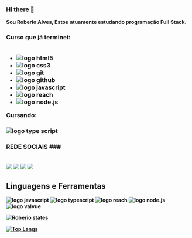 ### Hi there 👋

<strong>Sou Roberio Alves, Estou atuamente estudando programação Full Stack.<strong/> 

<h3>Curso que já terminei:  <br> <br>

- <img src="https://img.shields.io/badge/HTML5-E34F26?style=for-the-badge&logo=html5&logoColor=white" alt="logo html5"/>
- <img src="https://img.shields.io/badge/CSS3-1572B6?style=for-the-badge&logo=css3&logoColor=white" alt="logo css3"/>
- <img src="https://img.shields.io/badge/GIT-E44C30?style=for-the-badge&logo=git&logoColor=white" alt="logo git"/>
- <img src="https://img.shields.io/badge/GitHub-100000?style=for-the-badge&logo=github&logoColor=white" alt="logo github"/>
- <img src="https://img.shields.io/badge/JavaScript-F7DF1E?style=for-the-badge&logo=javascript&logoColor=black" alt="logo javascript"/>
- <img src="https://img.shields.io/badge/React-20232A?style=for-the-badge&logo=react&logoColor=61DAFB" alt="logo reach"/>
- <img src="https://img.shields.io/badge/Node.js-43853D?style=for-the-badge&logo=node.js&logoColor=white" alt="logo node.js"/>
Cursando: <h3/> 


<img src="https://img.shields.io/badge/TypeScript-007ACC?style=for-the-badge&logo=typescript&logoColor=white" alt="logo type script"/>


### REDE SOCIAIS ### <br> <br>

<a href="https://www.linkedin.com/in/roberio-aves-dos-santos-37000b296/"> <img src="https://img.shields.io/badge/LinkedIn-0077B5?style=for-the-badge&logo=linkedin&logoColor=white"/></a>
<a href="https://wa.me/74988279532"> <img src="https://img.shields.io/badge/WhatsApp-25D366?style=for-the-badge&logo=whatsapp&logoColor=white"/></a>
<a href="https://www.facebook.com/roberio.alves.31/"> <img src="https://img.shields.io/badge/Facebook-1877F2?style=for-the-badge&logo=facebook&logoColor=white"/></a>
<a href="https://www.instagram.com/roberiomoottaa/"> <img src="https://img.shields.io/badge/Instagram-E4405F?style=for-the-badge&logo=instagram&logoColor=white"/></a>

<h2>Linguagens e Ferramentas</h2>

<img src="https://img.shields.io/badge/JavaScript-323330?style=for-the-badge&logo=javascript&logoColor=F7DF1E" alt="logo javascript"/> <img src="https://img.shields.io/badge/TypeScript-007ACC?style=for-the-badge&logo=typescript&logoColor=white" alt="logo typescript"/> <img src="https://img.shields.io/badge/React-20232A?style=for-the-badge&logo=react&logoColor=61DAFB" alt="logo reach"/> <img src="https://img.shields.io/badge/Node.js-43853D?style=for-the-badge&logo=node.js&logoColor=white" alt="logo node.js"/> <img src="https://img.shields.io/badge/Vue.js-35495E?style=for-the-badge&logo=vue.js&logoColor=4FC08D" alt="logo valvue"/>

[![Roberio states](https://github-readme-stats.vercel.app/api?username=RoberioAlves)](https://github.com/anuraghazra/github-readme-stats)

[![Top Langs](https://github-readme-stats.vercel.app/api/top-langs/?username=RoberioAlves)](https://github.com/anuraghazra/github-readme-stats)

